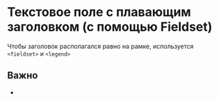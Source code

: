 # Текстовое поле с плавающим заголовком (с помощью Fieldset)

Чтобы заголовок располагался равно на рамке, используется `<fieldset>` и `<legend>`

## Важно
- 